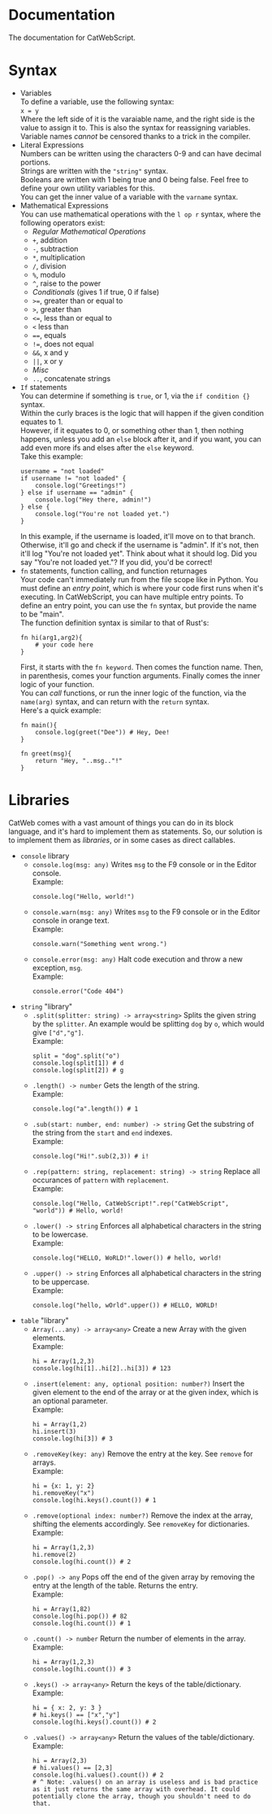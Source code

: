 # Documentation
The documentation for CatWebScript.

# Syntax

* Variables\
To define a variable, use the following syntax:\
```x = y```\
Where the left side of it is the varaiable name, and the right side is the value to assign it to.
This is also the syntax for reassigning variables.\
Variable names *cannot* be censored thanks to a trick in the compiler.
* Literal Expressions\
Numbers can be written using the characters 0-9 and can have decimal portions.\
Strings are written with the `"string"` syntax.\
Booleans are written with 1 being true and 0 being false. Feel free to define your own utility variables for this.\
You can get the inner value of a variable with the `varname` syntax.
* Mathematical Expressions\
You can use mathematical operations with the `l op r` syntax, where the following operators exist:
    * *Regular Mathematical Operations*
    * `+`, addition
    * `-`, subtraction
    * `*`, multiplication
    * `/`, division
    * `%`, modulo
    * `^`, raise to the power
    * *Conditionals* (gives 1 if true, 0 if false)
    * `>=`, greater than or equal to
    * `>`, greater than
    * `<=`, less than or equal to
    * `<` less than
    * `==`, equals
    * `!=`, does not equal
    * `&&`, x and y
    * `||`, x or y
    * *Misc*
    * `..`, concatenate strings
* `If` statements\
    You can determine if something is `true`, or 1, via the `if condition {}` syntax.\
    Within the curly braces is the logic that will happen if the given condition equates to 1.\
    However, if it equates to 0, or something other than 1, then nothing happens, unless you add an `else` block after it, and if you want, you can add even more ifs and elses after the `else` keyword.\
    Take this example:
    ```
    username = "not loaded"
    if username != "not loaded" {
        console.log("Greetings!")
    } else if username == "admin" {
        console.log("Hey there, admin!")
    } else {
        console.log("You're not loaded yet.")
    }
    ```
    In this example, if the username is loaded, it'll move on to that branch. Otherwise, it'll go and check if the username is "admin". If it's not, then it'll log "You're not loaded yet". Think about what it should log. Did you say "You're not loaded yet."? If you did, you'd be correct!
* `fn` statements, function calling, and function returnages\
    Your code can't immediately run from the file scope like in Python. You must define an *entry point*, which is where your code first runs when it's executing. In CatWebScript, you can have multiple entry points. To define an entry point, you can use the `fn` syntax, but provide the name to be "main".\
    The function definition syntax is similar to that of Rust's:
    ```
    fn hi(arg1,arg2){
        # your code here
    }
    ```
    First, it starts with the `fn keyword`. Then comes the function name. Then, in parenthesis, comes your function arguments. Finally comes the inner logic of your function.\
    You can *call* functions, or run the inner logic of the function, via the `name(arg)` syntax, and can return with the `return` syntax.\
    Here's a quick example:
    ```
    fn main(){
        console.log(greet("Dee")) # Hey, Dee!
    }

    fn greet(msg){
        return "Hey, "..msg.."!"
    }
    ```
# Libraries
CatWeb comes with a vast amount of things you can do in its block language, and it's hard to implement them as statements. So, our solution is to implement them as *libraries*, or in some cases as direct callables.
* `console` library
    * `console.log(msg: any)` Writes `msg` to the F9 console or in the Editor console.\
    Example:
        ```
        console.log("Hello, world!")
        ```
    * `console.warn(msg: any)` Writes `msg` to the F9 console or in the Editor console in orange text.\
    Example:
        ```
        console.warn("Something went wrong.")
        ```
    * `console.error(msg: any)` Halt code execution and throw a new exception, `msg`.\
    Example:
        ```
        console.error("Code 404")
        ```
* `string` "library"
    * `.split(splitter: string) -> array<string>` Splits the given string by the `splitter`. An example would be splitting `dog` by `o`, which would give `["d","g"]`.\
    Example:
        ```
        split = "dog".split("o")
        console.log(split[1]) # d
        console.log(split[2]) # g
        ```
    * `.length() -> number` Gets the length of the string.\
    Example:
        ```
        console.log("a".length()) # 1
        ```
    * `.sub(start: number, end: number) -> string` Get the substring of the string from the `start` and `end` indexes.\
    Example:
        ```
        console.log("Hi!".sub(2,3)) # i!
        ```
    * `.rep(pattern: string, replacement: string) -> string` Replace all occurances of `pattern` with `replacement`.\
    Example:
        ```
        console.log("Hello, CatWebScript!".rep("CatWebScript", "world")) # Hello, world!
        ```
    * `.lower() -> string` Enforces all alphabetical characters in the string to be lowercase.\
    Example:
        ```
        console.log("HELLO, WoRLD!".lower()) # hello, world!
        ```
    * `.upper() -> string` Enforces all alphabetical characters in the string to be uppercase.\
    Example:
        ```
        console.log("hello, wOrld".upper()) # HELLO, WORLD!
        ```
* `table` "library"
    * `Array(...any) -> array<any>` Create a new Array with the given elements.\
    Example:
        ```
        hi = Array(1,2,3)
        console.log(hi[1]..hi[2]..hi[3]) # 123
        ```
    * `.insert(element: any, optional position: number?)` Insert the given element to the end of the array or at the given index, which is an optional parameter.\
    Example:
        ```
        hi = Array(1,2)
        hi.insert(3)
        console.log(hi[3]) # 3
        ```
    * `.removeKey(key: any)` Remove the entry at the key. See `remove` for arrays.\
    Example:
        ```
        hi = {x: 1, y: 2}
        hi.removeKey("x")
        console.log(hi.keys().count()) # 1
        ```
    * `.remove(optional index: number?)` Remove the index at the array, shifting the elements accordingly. See `removeKey` for dictionaries.\
    Example:
        ```
        hi = Array(1,2,3)
        hi.remove(2)
        console.log(hi.count()) # 2
        ```
    * `.pop() -> any` Pops off the end of the given array by removing the entry at the length of the table. Returns the entry.\
    Example:
        ```
        hi = Array(1,82)
        console.log(hi.pop()) # 82
        console.log(hi.count()) # 1
        ```
    * `.count() -> number` Return the number of elements in the array.\
    Example:
        ```
        hi = Array(1,2,3)
        console.log(hi.count()) # 3
        ```
    * `.keys() -> array<any>` Return the keys of the table/dictionary.\
    Example:
        ```
        hi = { x: 2, y: 3 }
        # hi.keys() == ["x","y"]
        console.log(hi.keys().count()) # 2
        ```
    * `.values() -> array<any>` Return the values of the table/dictionary.\
    Example:
        ```
        hi = Array(2,3)
        # hi.values() == [2,3]
        console.log(hi.values().count()) # 2
        # ^ Note: .values() on an array is useless and is bad practice as it just returns the same array with overhead. It could potentially clone the array, though you shouldn't need to do that.
        ```